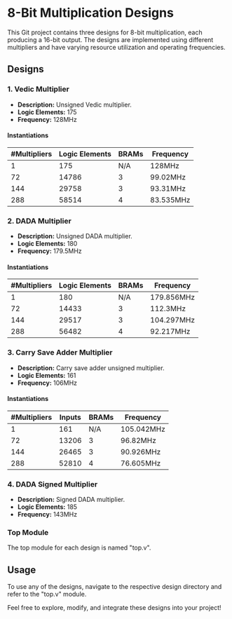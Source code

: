 # 8-Bit Multiplication Designs

This Git project contains three designs for 8-bit multiplication, each producing a 16-bit output. The designs are implemented using different multipliers and have varying resource utilization and operating frequencies.

## Designs

### 1. Vedic Multiplier

- **Description:** Unsigned Vedic multiplier.
- **Logic Elements:** 175
- **Frequency:** 128MHz

#### Instantiations

| #Multipliers | Logic Elements  |  BRAMs | Frequency |
|--------------|-----------------|-------|-----------|
| 1            | 175             | N/A   | 128MHz    |
| 72           | 14786           | 3     | 99.02MHz  |
| 144          | 29758           | 3     | 93.31MHz  |
| 288          | 58514           | 4     | 83.535MHz |

### 2. DADA Multiplier

- **Description:** Unsigned DADA multiplier.
- **Logic Elements:** 180
- **Frequency:** 179.5MHz

#### Instantiations

| #Multipliers | Logic Elements | BRAMs | Frequency |
|--------------|----------------|-------|-----------|
| 1            | 180            |  N/A  | 179.856MHz|
| 72           | 14433          |  3    | 112.3MHz  |
| 144          | 29517          |  3    | 104.297MHz|
| 288          | 56482          |  4    | 92.217MHz |

### 3. Carry Save Adder Multiplier

- **Description:** Carry save adder unsigned multiplier.
- **Logic Elements:** 161
- **Frequency:** 106MHz

#### Instantiations

| #Multipliers | Inputs | BRAMs | Frequency |
|--------------|--------|-------|-----------|
| 1            | 161    | N/A   | 105.042MHz|
| 72           | 13206  | 3     | 96.82MHz  |
| 144          | 26465  | 3     | 90.926MHz |
| 288          | 52810  | 4     | 76.605MHz |

### 4. DADA Signed Multiplier

- **Description:** Signed DADA multiplier.
- **Logic Elements:** 185
- **Frequency:** 143MHz

### Top Module

The top module for each design is named "top.v".

## Usage

To use any of the designs, navigate to the respective design directory and refer to the "top.v" module.

Feel free to explore, modify, and integrate these designs into your project!
